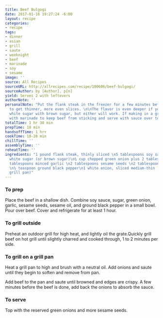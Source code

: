 ```yaml
---
title: Beef Bulgogi
date: 2017-01-16 19:27:24 -6:00
layout: recipe
categories:
- recipe
tags:
- dinner
- asian
- grill
- saute
- weeknight
- beef
- marinade
- soy
- sesame
image: ''
source: All Recipes
sourceURL: http://allrecipes.com/recipe/100606/beef-bulgogi/
sourceAuthor: by [Author], p[n]
yield: Serves 2 with leftovers
authorNote: ''
personalNote: "Put the flank steak in the freezer for a few minutes before slicing
  to get thinner, more even slices. \n\nThe flavor is even deeper if you replace the
  white sugar with brown sugar, but either will work. If making in a grill pan, baste
  with marinade to keep beef from sticking and serve with sauce over top."
totalTime: 1 hr 30 min
prepTime: 10 min
handsoffTime: 1 hr+
cookTime: 10-20 min
chillTime: ''
assemblyTime: ''
reheatTime: ''
ingredients: "1 pound flank steak, thinly sliced \n5 tablespoons soy sauce \n2 ½ tablespoons
  white sugar (or brown sugar)\n¼ cup chopped green onion plus 2 tablespoons for serving\n2
  tablespoons minced garlic \n2 tablespoons sesame seeds \n2 tablespoons sesame oil
  \n½ teaspoon ground black pepper\n1 white onion, sliced medium-thin (if making in
  grill pan)"
---
```


### To prep

Place the beef in a shallow dish. Combine soy sauce, sugar, green onion, garlic, sesame seeds, sesame oil, and ground black pepper in a small bowl. Pour over beef. Cover and refrigerate for at least 1 hour.

### To grill outside

Preheat an outdoor grill for high heat, and lightly oil the grate.Quickly grill beef on hot grill until slightly charred and cooked through, 1 to 2 minutes per side.

### To grill on a grill pan

Heat a grill pan to high and brush with a neutral oil. Add onions and saute until they begin to soften and remove from pan.

Add beef to the pan and saute until browned and edges are crispy. A few minutes before the beef is done, add back the onions to absorb the sauce.

### To serve

Top with the reserved green onions and more sesame seeds.
